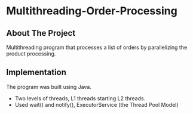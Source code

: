 # Multithreading-Order-Processing

## About The Project
Multithreading program that processes a list of orders by parallelizing the product processing.

## Implementation
The program was built using Java. 
- Two levels of threads, L1 threads starting L2 threads.
- Used wait() and notify(), ExecutorService (the Thread Pool Model)
